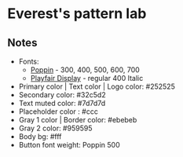 # Everest's pattern lab

## Notes

* Fonts: 
  * [Poppin](https://fonts.google.com/specimen/Poppins) - 300, 400, 500, 600, 700
  * [Playfair Display](https://fonts.google.com/specimen/Playfair+Display) - regular 400 Italic
* Primary color | Text color | Logo color: #252525
* Secondary color: #32c5d2
* Text muted color: #7d7d7d
* Placeholder color : #ccc
* Gray 1 color | Border color: #ebebeb
* Gray 2 color: #959595
* Body bg: #fff
* Button font weight: Poppin 500
